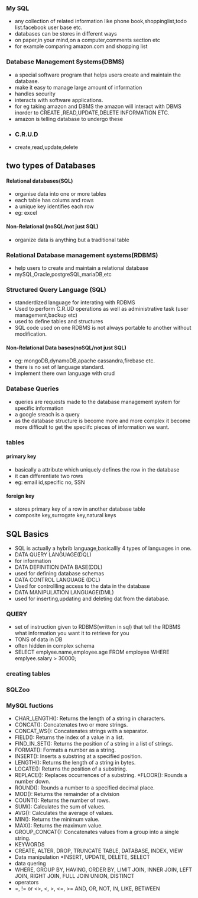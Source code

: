### My SQL
* any collection of related information like phone book,shoppinglist,todo list.facebook user base etc.
* databases can be stores in different ways
* on paper,in your mind,on a computer,comments section etc
*  for example comparing amazon.com and shopping list
### Database Management Systems(DBMS)
* a special software program that helps users create and maintain the database.
* make it easy to manage large amount of information
* handles security
* interacts with software applications.
* for eg taking amazon and DBMS the amazon will interact with DBMS inorder to CREATE ,READ,UPDATE,DELETE INFORMATION ETC.
* amazon is telling database to undergo these
* ### C.R.U.D
* create,read,update,delete
## two types of Databases
#### Relational databases(SQL)
* organise data into one or more tables
* each table has colums and rows
* a unique key identifies each row
* eg: excel
#### Non-Relational (noSQL/not just SQL)
* organize data is anything but a traditional table
### Relational Database management systems(RDBMS)
* help users to create and maintain a relational database
* mySQL,Oracle,postgreSQL,mariaDB,etc
### Structured Query Language (SQL)
* standerdized language for interating with RDBMS
* Used to perform C.R.UD operations as well as administrative task (user management,backup etc)
* used to define tables and structures
* SQL code used on one RDBMS is not always portable to another without modification.
#### Non-Relational Data bases(noSQL/not just SQL)
* eg: mongoDB,dynamoDB,apache cassandra,firebase etc.
* there is no set of language standard.
* implement there own language with crud
### Database Queries
* queries are requests made to the database management system for specific information
* a  google sreach is a query
* as the database structure is become more and more complex it become more difficult to get the speciifc pieces of information we want.
### tables
#### primary key
* basically a attribute which uniquely defines the row in the database
* it can differentiate two rows
* eg: email id,specific no, SSN
#### foreign key 
* stores primary key of a row in another database table
* composite key,surrogate key,natural keys
## SQL Basics
* SQL is actually a hybrib language,basicallly 4 types of languages in one.
* DATA QUERY LANGUAGE(DQL)
* for information
* DATA DEFINITION DATA BASE(DDL)
* used for defining database schemas
* DATA CONTROL LANGUAGE (DCL)
* Used for controllling access to the data in the database
* DATA MANIPULATION LANGUAGE(DML)
* used for inserting,updating and deleting dat from the database.
### QUERY
 * set of instruction given to RDBMS(written in sql) that tell the RDBMS what information you want it to retrieve for you
 * TONS of data in DB
 * often hidden in complex schema
 * SELECT emplyee.name,employee.age
   FROM employee
   WHERE emplyee.salary > 30000;
### creating tables
### SQLZoo
### MySQL fuctions
* CHAR_LENGTH(): Returns the length of a string in characters.
* CONCAT(): Concatenates two or more strings.
* CONCAT_WS(): Concatenates strings with a separator.
* FIELD(): Returns the index of a value in a list.
* FIND_IN_SET(): Returns the position of a string in a list of strings.
* FORMAT(): Formats a number as a string.
* INSERT(): Inserts a substring at a specified position.
* LENGTH(): Returns the length of a string in bytes.
* LOCATE(): Returns the position of a substring.
* REPLACE(): Replaces occurrences of a substring.
*FLOOR(): Rounds a number down.
* ROUND(): Rounds a number to a specified decimal place.
* MOD(): Returns the remainder of a division
* COUNT(): Returns the number of rows.
* SUM(): Calculates the sum of values.
* AVG(): Calculates the average of values.
* MIN(): Returns the minimum value.
* MAX(): Returns the maximum value.
* GROUP_CONCAT(): Concatenates values from a group into a single string.
* KEYWORDS
* CREATE, ALTER, DROP, TRUNCATE
TABLE, DATABASE, INDEX, VIEW
* Data manipulation
*INSERT, UPDATE, DELETE, SELECT
* data quering
* WHERE, GROUP BY, HAVING, ORDER BY, LIMIT
JOIN, INNER JOIN, LEFT JOIN, RIGHT JOIN, FULL JOIN
UNION, DISTINCT
* operators
* =, != or <>, <, >, <=, >=
AND, OR, NOT, IN, LIKE, BETWEEN
